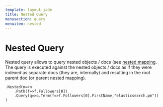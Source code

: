 ```yaml
---
template: layout.jade
title: Nested Query
menusection: query
menuitem: nested
---
```



# Nested Query

Nested query allows to query nested objects / docs (see [nested mapping](http://www.elasticsearch.org/guide/reference/mapping/nested-type.html). The query is executed against the nested objects / docs as if they were indexed as separate docs (they are, internally) and resulting in the root parent doc (or parent nested mapping). 

	.Nested(n=>n
		.Path(f=>f.Followers[0])
		.Query(q=>q.Term(f=>f.Followers[0].FirstName,"elasticsearch.pm"))
	)